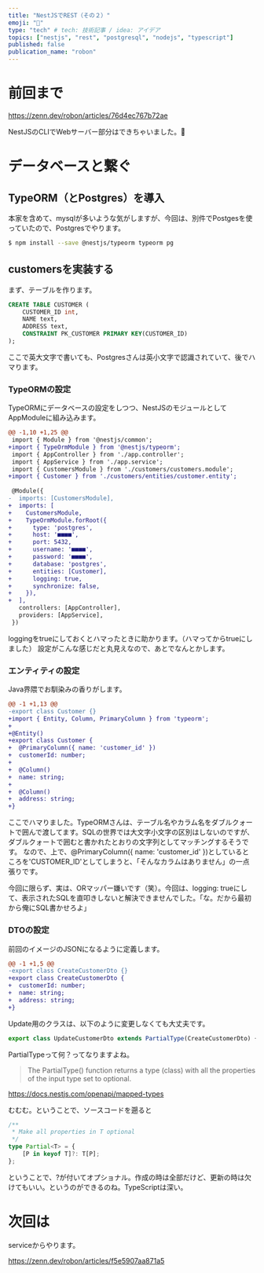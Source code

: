 ```yaml
---
title: "NestJSでREST（その２）"
emoji: "🦁"
type: "tech" # tech: 技術記事 / idea: アイデア
topics: ["nestjs", "rest", "postgresql", "nodejs", "typescript"]
published: false
publication_name: "robon"
---
```


# 前回まで

https://zenn.dev/robon/articles/76d4ec767b72ae

NestJSのCLIでWebサーバー部分はできちゃいました。👏

# データベースと繋ぐ
## TypeORM（とPostgres）を導入
本家を含めて、mysqlが多いような気がしますが、今回は、別件でPostgesを使っていたので、Postgresでやります。

```bash
$ npm install --save @nestjs/typeorm typeorm pg
```

## customersを実装する
まず、テーブルを作ります。

```sql
CREATE TABLE CUSTOMER (
    CUSTOMER_ID int,
    NAME text,
    ADDRESS text,
    CONSTRAINT PK_CUSTOMER PRIMARY KEY(CUSTOMER_ID)
);
```
ここで英大文字で書いても、Postgresさんは英小文字で認識されていて、後でハマります。

### TypeORMの設定
TypeORMにデータベースの設定をしつつ、NestJSのモジュールとしてAppModuleに組み込みます。

```diff ts:src/app.modules.ts
@@ -1,10 +1,25 @@
 import { Module } from '@nestjs/common';
+import { TypeOrmModule } from '@nestjs/typeorm';
 import { AppController } from './app.controller';
 import { AppService } from './app.service';
 import { CustomersModule } from './customers/customers.module';
+import { Customer } from './customers/entities/customer.entity';
 
 @Module({
-  imports: [CustomersModule],
+  imports: [
+    CustomersModule,
+    TypeOrmModule.forRoot({
+      type: 'postgres',
+      host: '■■■■',
+      port: 5432,
+      username: '■■■■',
+      password: '■■■■',
+      database: 'postgres',
+      entities: [Customer],
+      logging: true,
+      synchronize: false,
+    }),
+  ],
   controllers: [AppController],
   providers: [AppService],
 })
```

loggingをtrueにしておくとハマったときに助かります。（ハマってからtrueにしました）
設定がこんな感じだと丸見えなので、あとでなんとかします。

### エンティティの設定
Java界隈でお馴染みの香りがします。

```diff ts:src/customers/entities/customer.entity.ts
@@ -1 +1,13 @@
-export class Customer {}
+import { Entity, Column, PrimaryColumn } from 'typeorm';
+
+@Entity()
+export class Customer {
+  @PrimaryColumn({ name: 'customer_id' })
+  customerId: number;
+
+  @Column()
+  name: string;
+
+  @Column()
+  address: string;
+}
```

ここでハマりました。TypeORMさんは、テーブル名やカラム名をダブルクォートで囲んで渡してます。SQLの世界では大文字小文字の区別はしないのですが、ダブルクォートで囲むと書かれたとおりの文字列としてマッチングするそうです。
なので、上で、@PrimaryColumn({ name: 'customer_id' })としているところを'CUSTOMER_ID'としてしまうと、「そんなカラムはありません」の一点張りです。

今回に限らず、実は、ORマッパー嫌いです（笑）。今回は、logging: trueにして、表示されたSQLを直叩きしないと解決できませんでした。「な。だから最初から俺にSQL書かせろよ」

### DTOの設定
前回のイメージのJSONになるように定義します。

```diff ts:src/customers/dto/create-customer.dto.ts
@@ -1 +1,5 @@
-export class CreateCustomerDto {}
+export class CreateCustomerDto {
+  customerId: number;
+  name: string;
+  address: string;
+}
```

Update用のクラスは、以下のように変更しなくても大丈夫です。

```src/customers/dto/update-customer.dto.ts
export class UpdateCustomerDto extends PartialType(CreateCustomerDto) {}
```

PartialTypeって何？ってなりますよね。

> The PartialType() function returns a type (class) with all the properties of the input type set to optional. 

https://docs.nestjs.com/openapi/mapped-types

むむむ。ということで、ソースコードを遡ると

```typescript/lib/lib.es5.d.ts
/**
 * Make all properties in T optional
 */
type Partial<T> = {
    [P in keyof T]?: T[P];
};
```

ということで、?が付いてオプショナル。作成の時は全部だけど、更新の時は欠けてもいい。というのができるのね。TypeScriptは深い。

# 次回は

serviceからやります。

https://zenn.dev/robon/articles/f5e5907aa871a5

